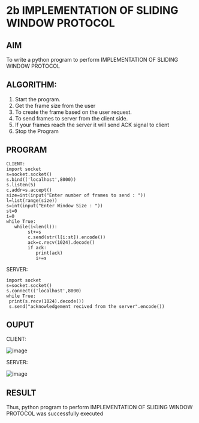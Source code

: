 # 2b IMPLEMENTATION OF SLIDING WINDOW PROTOCOL
## AIM
To write a python program to perform IMPLEMENTATION OF SLIDING WINDOW PROTOCOL
## ALGORITHM:
1. Start the program.
2. Get the frame size from the user
3. To create the frame based on the user request.
4. To send frames to server from the client side.
5. If your frames reach the server it will send ACK signal to client
6. Stop the Program
## PROGRAM
```
CLIENT:
import socket
s=socket.socket()
s.bind(('localhost',8000))
s.listen(5)
c,addr=s.accept()
size=int(input("Enter number of frames to send : "))
l=list(range(size))
s=int(input("Enter Window Size : "))
st=0
i=0
while True:
   while(i<len(l)):
        st+=s
        c.send(str(l[i:st]).encode())
        ack=c.recv(1024).decode()
        if ack:
           print(ack)
           i+=s
```
SERVER:
```
import socket
s=socket.socket()
s.connect(('localhost',8000)
while True: 
 print(s.recv(1024).decode())
 s.send("acknowledgement recived from the server".encode())
```
## OUPUT
CLIENT:

![image](https://github.com/HARISHA2006/2b_SLIDING_WINDOW_PROTOCOL/assets/148843830/9b57338c-6411-47ea-9e8a-5d9527a051b8)

SERVER:

![image](https://github.com/HARISHA2006/2b_SLIDING_WINDOW_PROTOCOL/assets/148843830/435329b0-86b2-4121-bb44-e472aea59fc0)

## RESULT
Thus, python program to perform IMPLEMENTATION OF SLIDING WINDOW PROTOCOL was successfully executed
